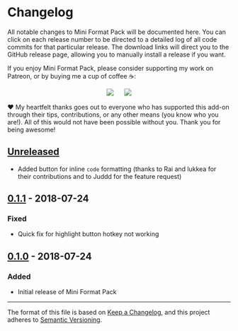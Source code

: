 # Changelog

All notable changes to Mini Format Pack will be documented here. You can click on each release number to be directed to a detailed log of all code commits for that particular release. The download links will direct you to the GitHub release page, allowing you to manually install a release if you want.

If you enjoy Mini Format Pack, please consider supporting my work on Patreon, or by buying me a cup of coffee :coffee::

<p align="center">
<a href="https://www.patreon.com/glutanimate" rel="nofollow" title="Support me on Patreon 😄"><img src="https://glutanimate.com/logos/patreon_button.svg"></a>      <a href="https://ko-fi.com/X8X0L4YV" rel="nofollow" title="Buy me a coffee 😊"><img src="https://glutanimate.com/logos/kofi_button.svg"></a>
</p>

:heart: My heartfelt thanks goes out to everyone who has supported this add-on through their tips, contributions, or any other means (you know who you are!). All of this would not have been possible without you. Thank you for being awesome!

## [Unreleased]

- Added button for inline `code` formatting (thanks to Rai and lukkea for their contributions and to Juddd for the feature request)
    
## [0.1.1] - 2018-07-24

### Fixed

- Quick fix for highlight button hotkey not working

## [0.1.0] - 2018-07-24

### Added

- Initial release of Mini Format Pack

[Unreleased]: https://github.com/glutanimate/memobeam/compare/v0.1.1...HEAD
[0.1.1]: https://github.com/glutanimate/memobeam/compare/v0.1.0...v0.1.1
[0.1.0]: https://github.com/glutanimate/memobeam/tag/v0.1.0

-----

The format of this file is based on [Keep a Changelog](https://keepachangelog.com/en/1.0.0/), and this project adheres to [Semantic Versioning](https://semver.org/spec/v2.0.0.html).